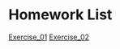 # Homework List
[Exercise_01](https://github.com/QiFengPan1/compuational_physics_N2015301020113/blob/master/Exercise_01.md)
[Exercise_02](https://github.com/QiFengPan1/compuational_physics_N2015301020113/blob/master/exercise_02.md)
